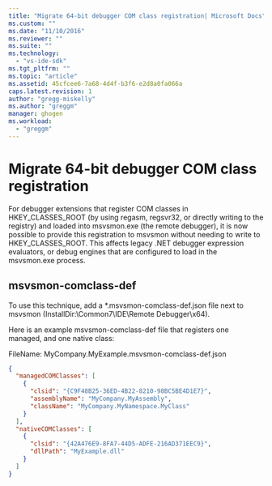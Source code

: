 ```yaml
---
title: "Migrate 64-bit debugger COM class registration| Microsoft Docs"
ms.custom: ""
ms.date: "11/10/2016"
ms.reviewer: ""
ms.suite: ""
ms.technology: 
  - "vs-ide-sdk"
ms.tgt_pltfrm: ""
ms.topic: "article"
ms.assetid: 45cfcee6-7a68-4d4f-b3f6-e2d8a0fa066a
caps.latest.revision: 1
author: "gregg-miskelly"
ms.author: "greggm"
manager: ghogen
ms.workload: 
  - "greggm"
---
```

# Migrate 64-bit debugger COM class registration

For debugger extensions that register COM classes in HKEY_CLASSES_ROOT (by using regasm, regsvr32, or directly writing to the registry) and loaded into msvsmon.exe (the remote debugger), it is now possible to provide this registration to msvsmon without needing to write to HKEY_CLASSES_ROOT. This affects legacy .NET debugger expression evaluators, or debug engines that are configured to load in the msvsmon.exe process.

## msvsmon-comclass-def

To use this technique, add a *.msvsmon-comclass-def.json file next to msvsmon (InstallDir:\Common7\IDE\Remote Debugger\x64).

Here is an example msvsmon-comclass-def file that registers one managed, and one native class:

FileName: MyCompany.MyExample.msvsmon-comclass-def.json

```json
{
  "managedCOMClasses": [
    {
      "clsid": "{C9F48B25-36ED-4B22-8210-98BC5BE4D1E7}",
      "assemblyName": "MyCompany.MyAssembly",
      "className": "MyCompany.MyNamespace.MyClass"
    }
  ],
  "nativeCOMClasses": [
    {
      "clsid": "{42A476E9-8FA7-44D5-ADFE-216AD371EEC9}",
      "dllPath": "MyExample.dll"
    }
  ]
}
```
